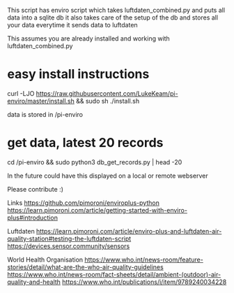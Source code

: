 This script has enviro script which takes luftdaten_combined.py and puts all data into a sqlite db it also takes care of the setup of the db and stores all your data everytime it sends data to luftdaten

This assumes you are already installed and working with luftdaten_combined.py

# easy install instructions 
curl -LJO https://raw.githubusercontent.com/LukeKeam/pi-enviro/master/install.sh && sudo sh ./install.sh

data is stored in /pi-enviro

# get data, latest 20 records
cd /pi-enviro && sudo python3 db_get_records.py | head -20


In the future could have this displayed on a local or remote webserver

Please contribute :)

Links
https://github.com/pimoroni/enviroplus-python
https://learn.pimoroni.com/article/getting-started-with-enviro-plus#introduction

Luftdaten
https://learn.pimoroni.com/article/enviro-plus-and-luftdaten-air-quality-station#testing-the-luftdaten-script
https://devices.sensor.community/sensors

World Health Organisation
https://www.who.int/news-room/feature-stories/detail/what-are-the-who-air-quality-guidelines
https://www.who.int/news-room/fact-sheets/detail/ambient-(outdoor)-air-quality-and-health
https://www.who.int/publications/i/item/9789240034228